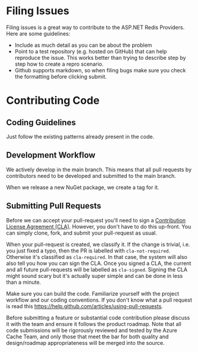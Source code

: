 # Filing Issues

Filing issues is a great way to contribute to the ASP.NET Redis Providers. Here are some guidelines:

* Include as much detail as you can be about the problem
* Point to a test repository (e.g. hosted on GitHub) that can help reproduce the issue. This works better than trying to describe step by step how to create a repro scenario.
* Github supports markdown, so when filing bugs make sure you check the formatting before clicking submit.

# Contributing Code

## Coding Guidelines

Just follow the existing patterns already present in the code.

## Development Workflow

We actively develop in the main branch. This means that all pull requests by contributors need to be developed and submitted to the main branch.

When we release a new NuGet package, we create a tag for it.

## Submitting Pull Requests

Before we can accept your pull-request you'll need to sign a [Contribution License Agreement (CLA)](http://en.wikipedia.org/wiki/Contributor_License_Agreement). However, you don't have to do this up-front. You can simply clone, fork, and submit your pull-request as usual.

When your pull-request is created, we classify it. If the change is trivial, i.e. you just fixed a typo, then the PR is labelled with `cla-not-required`. Otherwise it's classified as `cla-required`. In that case, the system will also also tell you how you can sign the CLA. Once you signed a CLA, the current and all future pull-requests will be labelled as `cla-signed`. Signing the CLA might sound scary but it's actually super simple and can be done in less than a minute.

Make sure you can build the code. Familiarize yourself with the project workflow and our coding conventions. If you don't know what a pull request is read this https://help.github.com/articles/using-pull-requests.

Before submitting a feature or substantial code contribution please discuss it with the team and ensure it follows the product roadmap. Note that all code submissions will be rigorously reviewed and tested by the Azure Cache Team, and only those that meet the bar for both quality and design/roadmap appropriateness will be merged into the source.
